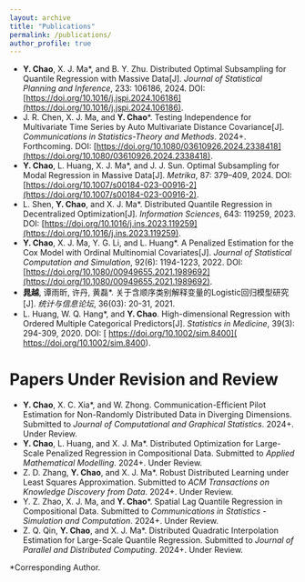 ```yaml
---
layout: archive
title: "Publications"
permalink: /publications/
author_profile: true
---
```

- **Y. Chao**, X. J. Ma\*, and B. Y. Zhu. Distributed Optimal Subsampling for Quantile Regression with Massive Data[J]. _Journal of Statistical Planning and Inference_, 233: 106186, 2024. DOI: [https://doi.org/10.1016/j.jspi.2024.106186](https://doi.org/10.1016/j.jspi.2024.106186).
- J. R. Chen, X. J. Ma, and **Y. Chao**\*. Testing Independence for Multivariate Time Series by Auto Multivariate Distance Covariance[J].  _Communications in Statistics-Theory and Methods_. 2024+. Forthcoming. DOI: [https://doi.org/10.1080/03610926.2024.2338418](https://doi.org/10.1080/03610926.2024.2338418).
- **Y. Chao**, L. Huang, X. J. Ma\*, and J. J. Sun. Optimal Subsampling for Modal Regression in Massive Data[J]. _Metrika_, 87: 379–409, 2024. DOI: [https://doi.org/10.1007/s00184-023-00916-2](https://doi.org/10.1007/s00184-023-00916-2).
- L. Shen, **Y. Chao**, and X. J. Ma\*. Distributed Quantile Regression in Decentralized Optimization[J]. _Information Sciences_, 643: 119259, 2023. DOI: [https://doi.org/10.1016/j.ins.2023.119259](https://doi.org/10.1016/j.ins.2023.119259).
- **Y. Chao**, X. J. Ma, Y. G. Li, and L. Huang\*. A Penalized Estimation for the Cox Model with Ordinal Multinomial Covariates[J]. *Journal of Statistical Computation and Simulation*, 92(6): 1194-1223, 2022. DOI: [https://doi.org/10.1080/00949655.2021.1989692](https://doi.org/10.1080/00949655.2021.1989692).
- **晁越**, 谭雨昕, 许丹, 黄磊\*. 关于含顺序类别解释变量的Logistic回归模型研究[J]. *统计与信息论坛*, 36(03): 20-31, 2021. 
- L. Huang, W. Q. Hang\*, and **Y. Chao**. High-dimensional Regression with Ordered Multiple Categorical Predictors[J]. *Statistics in Medicine*, 39(3): 294-309, 2020. DOI: [ https://doi.org/10.1002/sim.8400]( https://doi.org/10.1002/sim.8400).


Papers Under Revision and Review
======
- **Y. Chao**, X. C. Xia\*, and W. Zhong. Communication-Efficient Pilot Estimation for Non-Randomly Distributed Data in Diverging Dimensions. Submitted to *Journal of Computational and Graphical Statistics*. 2024+. Under Review.
- **Y. Chao**, L. Huang, and X. J. Ma\*. Distributed Optimization for Large-Scale Penalized Regression in Compositional Data. Submitted to *Applied Mathematical Modelling*. 2024+. Under Review. 
- Z. D. Zhang, **Y. Chao**, and X. J. Ma\*. Robust Distributed Learning under Least Squares Approximation. Submitted to *ACM Transactions on Knowledge Discovery from Data*. 2024+. Under Review.
- Y. Z. Zhao, X. J. Ma, and **Y. Chao**\*. Spatial Lag Quantile Regression in Compositional Data. Submitted to *Communications in Statistics - Simulation and Computation*. 2024+. Under Review.
- Z. Q. Qin, **Y. Chao**, and X. J. Ma\*. Distributed Quadratic Interpolation Estimation for Large-Scale Quantile Regression. Submitted to *Journal of Parallel and Distributed Computing*. 2024+. Under Review.





\*Corresponding Author.
   

